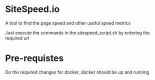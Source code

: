 # SiteSpeed.io
A tool to find the page speed and other useful speed metrics

Just execute the commands in the sitespeed_script.sh by entering the required url

# Pre-requistes
Do the required changes for docker, docker should be up and running
